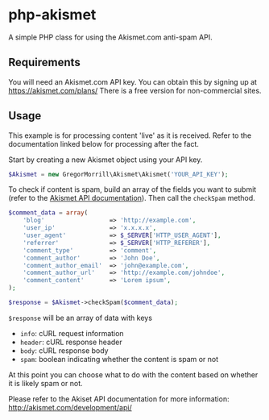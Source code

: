 php-akismet
===========

A simple PHP class for using the Akismet.com anti-spam API.

## Requirements

You will need an Akismet.com API key. You can obtain this by signing up at https://akismet.com/plans/ There is a free version for non-commercial sites.

## Usage

This example is for processing content 'live' as it is received. Refer to the documentation linked below for processing after the fact.

Start by creating a new Akismet object using your API key.

```php
$Akismet = new GregorMorrill\Akismet\Akismet('YOUR_API_KEY');
```

To check if content is spam, build an array of the fields you want to submit (refer to the [Akismet API documentation](http://akismet.com/development/api/#comment-check)). Then call the `checkSpam` method.

```php
$comment_data = array(
    'blog'                  => 'http://example.com',
    'user_ip'               => 'x.x.x.x',
    'user_agent'            => $_SERVER['HTTP_USER_AGENT'],
    'referrer'              => $_SERVER['HTTP_REFERER'],
    'comment_type'          => 'comment',
    'comment_author'        => 'John Doe',
    'comment_author_email'  => 'john@example.com',
    'comment_author_url'    => 'http://example.com/johndoe',
    'comment_content'       => 'Lorem ipsum',
);

$response = $Akismet->checkSpam($comment_data);
```

`$response` will be an array of data with keys
* `info`: cURL request information
* `header`: cURL response header
* `body`: cURL response body
* `spam`: boolean indicating whether the content is spam or not

At this point you can choose what to do with the content based on whether it is likely spam or not.

Please refer to the Akiset API documentation for more information: http://akismet.com/development/api/
